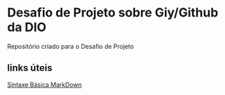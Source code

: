 # Desafio de Projeto sobre Giy/Github da DIO
Repositório criado para o Desafio de Projeto 
## links úteis 
[Sintaxe Básica MarkDown](https://www.markdownguide.org/basic-syntax/)
